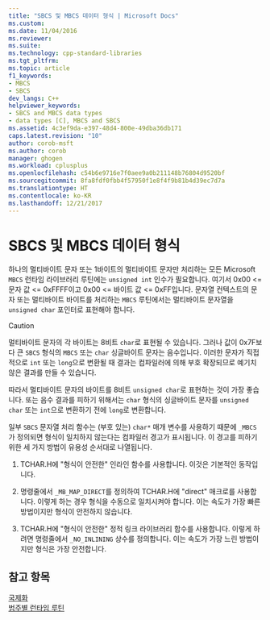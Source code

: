 ```yaml
---
title: "SBCS 및 MBCS 데이터 형식 | Microsoft Docs"
ms.custom: 
ms.date: 11/04/2016
ms.reviewer: 
ms.suite: 
ms.technology: cpp-standard-libraries
ms.tgt_pltfrm: 
ms.topic: article
f1_keywords:
- MBCS
- SBCS
dev_langs: C++
helpviewer_keywords:
- SBCS and MBCS data types
- data types [C], MBCS and SBCS
ms.assetid: 4c3ef9da-e397-48d4-800e-49dba36db171
caps.latest.revision: "10"
author: corob-msft
ms.author: corob
manager: ghogen
ms.workload: cplusplus
ms.openlocfilehash: c54b6e9716e7f0aee9a0b211148b76804d9520bf
ms.sourcegitcommit: 8fa8fdf0fbb4f57950f1e8f4f9b81b4d39ec7d7a
ms.translationtype: HT
ms.contentlocale: ko-KR
ms.lasthandoff: 12/21/2017
---
```

# <a name="sbcs-and-mbcs-data-types"></a>SBCS 및 MBCS 데이터 형식
하나의 멀티바이트 문자 또는 1바이트의 멀티바이트 문자만 처리하는 모든 Microsoft `MBCS` 런타임 라이브러리 루틴에는 `unsigned int` 인수가 필요합니다. 여기서 0x00 <= 문자 값 <= 0xFFFF이고 0x00 <= 바이트 값 <= 0xFF입니다. 문자열 컨텍스트의 문자 또는 멀티바이트 바이트를 처리하는 `MBCS` 루틴에서는 멀티바이트 문자열을 `unsigned char` 포인터로 표현해야 합니다.  
  
> [!CAUTION]
>  멀티바이트 문자의 각 바이트는 8비트 `char`로 표현될 수 있습니다. 그러나 값이 0x7F보다 큰 `SBCS` 형식의 `MBCS` 또는 `char` 싱글바이트 문자는 음수입니다. 이러한 문자가 직접적으로 `int` 또는 `long`으로 변환될 때 결과는 컴파일러에 의해 부호 확장되므로 예기치 않은 결과를 만들 수 있습니다.  
  
 따라서 멀티바이트 문자의 바이트를 8비트 `unsigned char`로 표현하는 것이 가장 좋습니다. 또는 음수 결과를 피하기 위해서는 `char` 형식의 싱글바이트 문자를 `unsigned char` 또는 `int`으로 변환하기 전에 `long`로 변환합니다.  
  
 일부 `SBCS` 문자열 처리 함수는 (부호 있는) `char*` 매개 변수를 사용하기 때문에 `_MBCS`가 정의되면 형식이 일치하지 않는다는 컴파일러 경고가 표시됩니다. 이 경고를 피하기 위한 세 가지 방법이 유용성 순서대로 나열됩니다.  
  
1.  TCHAR.H에 "형식이 안전한" 인라인 함수를 사용합니다. 이것은 기본적인 동작입니다.  
  
2.  명령줄에서 `_MB_MAP_DIRECT`를 정의하여 TCHAR.H에 "direct" 매크로를 사용합니다. 이렇게 하는 경우 형식을 수동으로 일치시켜야 합니다. 이는 속도가 가장 빠른 방법이지만 형식이 안전하지 않습니다.  
  
3.  TCHAR.H에 "형식이 안전한" 정적 링크 라이브러리 함수를 사용합니다. 이렇게 하려면 명령줄에서 `_NO_INLINING` 상수를 정의합니다. 이는 속도가 가장 느린 방법이지만 형식은 가장 안전합니다.  
  
## <a name="see-also"></a>참고 항목  
 [국제화](../c-runtime-library/internationalization.md)   
 [범주별 런타임 루틴](../c-runtime-library/run-time-routines-by-category.md)